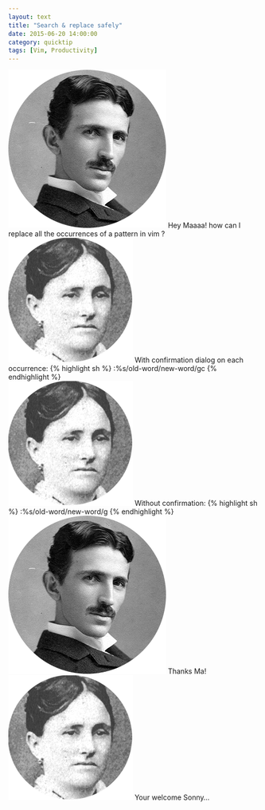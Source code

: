 ```yaml
---
layout: text
title: "Search & replace safely"
date: 2015-06-20 14:00:00
category: quicktip
tags: [Vim, Productivity]
---
```


<div class="message-sent">
    <img class="message-avatar" src="/assets/images/nikola.png" alt="Fabián Uribe">
    <span class="message">
        Hey Maaaa!
    </span>
    <span class="message">
        how can I replace all the occurrences of a pattern in vim ?
    </span>
</div>

<div class="message-received">
    <img class="message-avatar" src="/assets/images/duka.png" alt="Fabián Uribe">
    <span class="message">
        With confirmation dialog on each occurrence:
    </span>
    <span class="message">
{% highlight sh %}
:%s/old-word/new-word/gc
{% endhighlight %}
    </span>
</div>

<div class="message-received">
    <img class="message-avatar" src="/assets/images/duka.png" alt="Fabián Uribe">
    <span class="message">
        Without confirmation:
    </span>
    <span class="message">
{% highlight sh %}
:%s/old-word/new-word/g
{% endhighlight %}
    </span>
</div>

<div class="message-sent">
    <img class="message-avatar" src="/assets/images/nikola.png" alt="Fabián Uribe">
    <span class="message">
        Thanks Ma!
    </span>
</div>

<div class="message-received">
    <img class="message-avatar" src="/assets/images/duka.png" alt="Fabián Uribe">
    <span class="message">
        Your welcome Sonny…
    </span>
</div>
